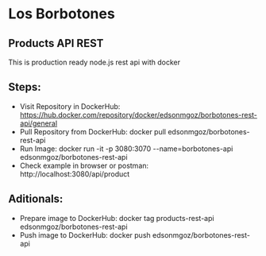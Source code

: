 # Los Borbotones

## Products API REST
This is production ready node.js rest api with docker

## Steps:
- Visit Repository in DockerHub: https://hub.docker.com/repository/docker/edsonmgoz/borbotones-rest-api/general 
- Pull Repository from DockerHub: docker pull edsonmgoz/borbotones-rest-api
- Run Image: docker run -it -p 3080:3070 --name=borbotones-api edsonmgoz/borbotones-rest-api
- Check example in browser or postman: http://localhost:3080/api/product 

## Aditionals:
- Prepare image to DockerHub: docker tag products-rest-api edsonmgoz/borbotones-rest-api
- Push image to DockerHub: docker push edsonmgoz/borbotones-rest-api
